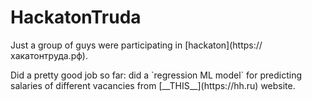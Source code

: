 # HackatonTruda
<p>Just a group of guys were participating in [hackaton](https://хакатонтруда.рф).
<p>Did a pretty good job so far: did a `regression ML model` for predicting salaries of different vacancies from [__THIS__](https://hh.ru) website.
